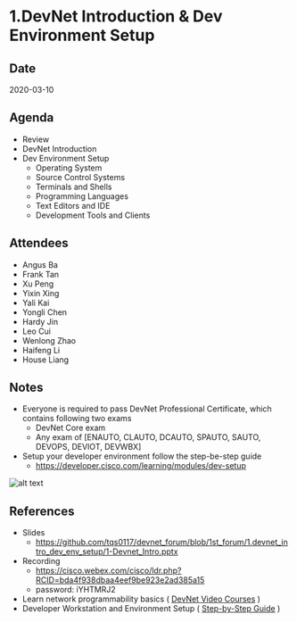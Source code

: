 # 1.DevNet Introduction & Dev Environment Setup

## Date
2020-03-10

## Agenda
* Review 
* DevNet Introduction
* Dev Environment Setup
  * Operating System
  * Source Control Systems
  * Terminals and Shells
  * Programming Languages
  * Text Editors and IDE
  * Development Tools and Clients

## Attendees
* Angus Ba
* Frank Tan
* Xu Peng
* Yixin Xing
* Yali Kai
* Yongli Chen
* Hardy Jin
* Leo Cui
* Wenlong Zhao
* Haifeng Li
* House Liang

## Notes
* Everyone is required to pass DevNet Professional Certificate, which contains following two exams
    * DevNet Core exam
    * Any exam of [ENAUTO, CLAUTO, DCAUTO, SPAUTO, SAUTO, DEVOPS, DEVIOT, DEVWBX]
* Setup your developer environment follow the step-be-step guide
    * https://developer.cisco.com/learning/modules/dev-setup

![alt text](https://github.com/tqs0117/devnet_forum/blob/1st_forum/1.devnet_intro_dev_env_setup/devnet_tools.png "devnet_toolsπ")


## References
* Slides
    * https://github.com/tqs0117/devnet_forum/blob/1st_forum/1.devnet_intro_dev_env_setup/1-Devnet_Intro.pptx
* Recording
    * https://cisco.webex.com/cisco/ldr.php?RCID=bda4f938dbaa4eef9be923e2ad385a15
    * password: iYHTMRJ2
* Learn network programmability basics ( [DevNet Video Courses](https://developer.cisco.com/video/net-prog-basics/) )
* Developer Workstation and Environment Setup ( [Step-by-Step Guide](https://developer.cisco.com/learning/modules/dev-setup) )




